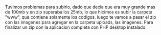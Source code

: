Tuvimos problemas para subirlo, dado que decia que era muy grande mas de 100mb y en zip superaba los 25mb, lo que hicimos es subir la carpeta "www", 
que contiene solamente los codigos, luego te vamos a pasar el zip con las imagenes para agregar en la carpeta uploads, las imagenes. 
Para finalizar un zip con la aplicacion completa con PHP desktop instalado

